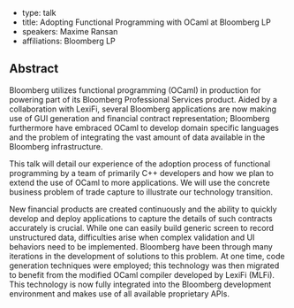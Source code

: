 - type: talk
- title: Adopting Functional Programming with OCaml at Bloomberg LP
- speakers: Maxime Ransan
- affiliations: Bloomberg LP

## Abstract 

Bloomberg utilizes functional programming (OCaml) in production for
powering part of its Bloomberg Professional Services product. Aided by
a collaboration with LexiFi, several Bloomberg applications are now
making use of GUI generation and financial contract representation;
Bloomberg furthermore have embraced OCaml to develop domain specific
languages and the problem of integrating the vast amount of data
available in the Bloomberg infrastructure.

This talk will detail our experience of the adoption process of
functional programming by a team of primarily C++ developers and how
we plan to extend the use of OCaml to more applications. We will use
the concrete business problem of trade capture to illustrate our
technology transition.

New financial products are created continuously and the ability to
quickly develop and deploy applications to capture the details of such
contracts accurately is crucial. While one can easily build generic
screen to record unstructured data, difficulties arise when complex
validation and UI behaviors need to be implemented. Bloomberg have
been through many iterations in the development of solutions to this
problem. At one time, code generation techniques were employed; this
technology was then migrated to benefit from the modified OCaml
compiler developed by LexiFi (MLFi). This technology is now fully
integrated into the Bloomberg development environment and makes use of
all available proprietary APIs.